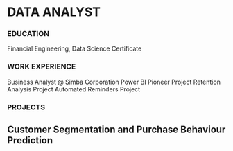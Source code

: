 # DATA ANALYST

### EDUCATION
Financial Engineering, Data Science Certificate

### WORK EXPERIENCE
Business Analyst @ Simba Corporation
Power BI Pioneer Project
Retention Analysis Project
Automated Reminders Project

### PROJECTS
## Customer Segmentation and Purchase Behaviour Prediction
